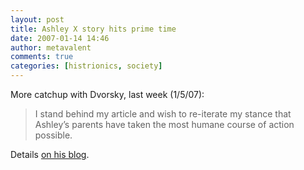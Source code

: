```yaml
---
layout: post
title: Ashley X story hits prime time
date: 2007-01-14 14:46
author: metavalent
comments: true
categories: [histrionics, society]
---
```

More catchup with Dvorsky, last week (1/5/07):<br /><blockquote>I stand behind my article and wish to re-iterate my stance that
Ashley’s parents have taken the most humane course of action possible. <br /></blockquote>Details <a href="http://ieet.org/index.php/IEET/more/dvorsky20070105/">on his blog</a>.<br />

